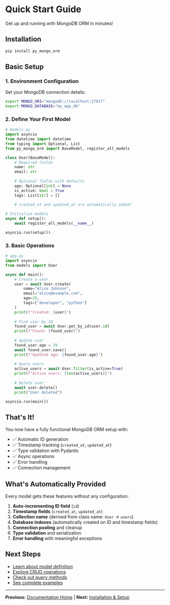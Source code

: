 # Quick Start Guide

Get up and running with MongoDB ORM in minutes!

## Installation

```bash
pip install py_mongo_orm
```

## Basic Setup

### 1. Environment Configuration

Set your MongoDB connection details:

```bash
export MONGO_URI="mongodb://localhost:27017"
export MONGO_DATABASE="my_app_db"
```

### 2. Define Your First Model

```python
# models.py
import asyncio
from datetime import datetime
from typing import Optional, List
from py_mongo_orm import BaseModel, register_all_models

class User(BaseModel):
    # Required fields
    name: str
    email: str
    
    # Optional fields with defaults
    age: Optional[int] = None
    is_active: bool = True
    tags: List[str] = []
    
    # created_at and updated_at are automatically added!

# Initialize models
async def setup():
    await register_all_models(__name__)

asyncio.run(setup())
```

### 3. Basic Operations

```python
# app.py
import asyncio
from models import User

async def main():
    # Create a user
    user = await User.create(
        name="Alice Johnson",
        email="alice@example.com",
        age=28,
        tags=["developer", "python"]
    )
    print(f"Created: {user}")
    
    # Find user by ID
    found_user = await User.get_by_id(user.id)
    print(f"Found: {found_user}")
    
    # Update user
    found_user.age = 29
    await found_user.save()
    print(f"Updated age: {found_user.age}")
    
    # Query users
    active_users = await User.filter(is_active=True)
    print(f"Active users: {len(active_users)}")
    
    # Delete user
    await user.delete()
    print("User deleted")

asyncio.run(main())
```

## That's It!

You now have a fully functional MongoDB ORM setup with:

- ✅ Automatic ID generation
- ✅ Timestamp tracking (`created_at`, `updated_at`)
- ✅ Type validation with Pydantic
- ✅ Async operations
- ✅ Error handling
- ✅ Connection management

## What's Automatically Provided

Every model gets these features without any configuration:

1. **Auto-incrementing ID field** (`id`)
2. **Timestamp fields** (`created_at`, `updated_at`)
3. **Collection name** (derived from class name: `User` → `users`)
4. **Database indexes** (automatically created on ID and timestamp fields)
5. **Connection pooling** and cleanup
6. **Type validation** and serialization
7. **Error handling** with meaningful exceptions

## Next Steps

- [Learn about model definition](03-model-definition.md)
- [Explore CRUD operations](06-crud-operations.md)
- [Check out query methods](07-query-methods.md)
- [See complete examples](17-examples.md)

---

**Previous:** [Documentation Home](README.md) | **Next:** [Installation & Setup](02-installation.md)
